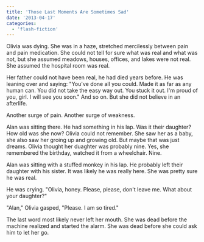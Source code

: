 ```yaml
---
title: 'Those Last Moments Are Sometimes Sad'
date: '2013-04-17'
categories:
  - 'flash-fiction'
---
```


Olivia was dying. She was in a haze, stretched mercilessly between pain and pain
medication. She could not tell for sure what was real and what was not, but she
assumed meadows, houses, offices, and lakes were not real. She assumed the
hospital room was real.

<!-- truncate -->

Her father could not have been real, he had died years before. He was leaning
over and saying: "You've done all you could. Made it as far as any human can.
You did not take the easy way out. You stuck it out. I'm proud of you, girl. I
will see you soon." And so on. But she did not believe in an afterlife.

Another surge of pain. Another surge of weakness.

Alan was sitting there. He had something in his lap. Was it their daughter? How
old was she now? Olivia could not remember. She saw her as a baby, she also saw
her groing up and growing old. But maybe that was just dreams. Olivia thought
her duaghter was probably nine. Yes, she remembered the birthday, watched it
from a wheelchair. Nine.

Alan was sitting with a stuffed monkey in his lap. He probably left their
daughter with his sister. It was likely he was really here. She was pretty sure
he was real.

He was crying. "Olivia, honey. Please, please, don't leave me. What about your
daughter?"

"Alan," Olivia gasped, "Please. I am so tired."

The last word most likely never left her mouth. She was dead before the machine
realized and started the alarm. She was dead before she could ask him to let her
go.
